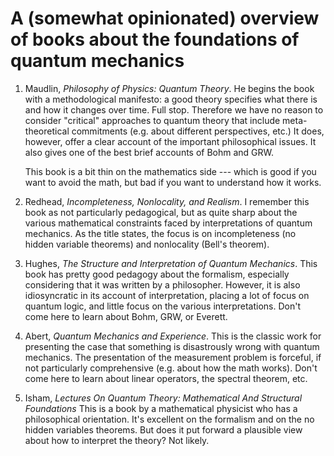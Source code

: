 <meta http-equiv='cache-control' content='no-cache'> 
<meta http-equiv='expires' content='0'> 
<meta http-equiv='pragma' content='no-cache'>

# A (somewhat opinionated) overview of books about the foundations of quantum mechanics

1. Maudlin, _Philosophy of Physics: Quantum Theory_. He begins the
   book with a methodological manifesto: a good theory specifies what
   there is and how it changes over time. Full stop. Therefore we have
   no reason to consider "critical" approaches to quantum theory that
   include meta-theoretical commitments (e.g. about different
   perspectives, etc.) It does, however, offer a clear account of the
   important philosophical issues. It also gives one of the best brief
   accounts of Bohm and GRW.
   
   This book is a bit thin on the mathematics side --- which is good
   if you want to avoid the math, but bad if you want to understand
   how it works.
   
2. Redhead, _Incompleteness, Nonlocality, and Realism_. I remember
   this book as not particularly pedagogical, but as quite sharp about
   the various mathematical constraints faced by interpretations of
   quantum mechanics. As the title states, the focus is on
   incompleteness (no hidden variable theorems) and nonlocality
   (Bell's theorem). 
   
3. Hughes, _The Structure and Interpretation of Quantum
   Mechanics_. This book has pretty good pedagogy about the formalism,
   especially considering that it was written by a
   philosopher. However, it is also idiosyncratic in its account of
   interpretation, placing a lot of focus on quantum logic, and little
   focus on the various interpretations. Don't come here to learn
   about Bohm, GRW, or Everett. 
   
4. Abert, _Quantum Mechanics and Experience_. This is the classic work
   for presenting the case that something is disastrously wrong with
   quantum mechanics. The presentation of the measurement problem is
   forceful, if not particularly comprehensive (e.g. about how the
   math works). Don't come here to learn about linear operators, the
   spectral theorem, etc.
   
5. Isham, _Lectures On Quantum Theory: Mathematical And Structural
   Foundations_ This is a book by a mathematical physicist who has a
   philosophical orientation. It's excellent on the formalism and on
   the no hidden variables theorems. But does it put forward a
   plausible view about how to interpret the theory? Not likely.

